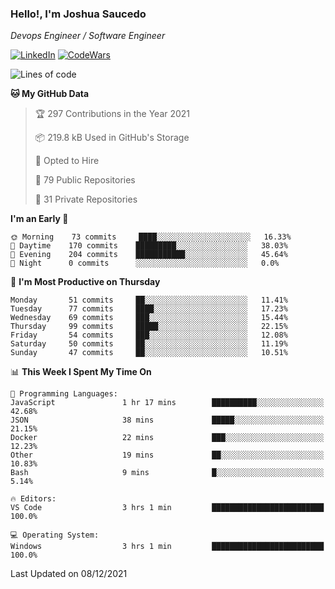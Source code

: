 ### Hello!, I'm Joshua Saucedo
*Devops Engineer / Software Engineer*  

[![LinkedIn](https://img.shields.io/badge/LinkedIn-0073b1?logo=linkedin&style=flat-square&logoColor=white)](https://www.linkedin.com/in/joshua-nathanael-saucedo-uriarte-bb0336169/)
[![CodeWars](https://www.codewars.com/users/joshuansu0897/badges/micro)](https://www.codewars.com/users/joshuansu0897)

<!--START_SECTION:waka-->
![Lines of code](https://img.shields.io/badge/From%20Hello%20World%20I%27ve%20Written-2%20Million%20lines%20of%20code-blue)

**🐱 My GitHub Data** 

> 🏆 297 Contributions in the Year 2021
 > 
> 📦 219.8 kB Used in GitHub's Storage 
 > 
> 💼 Opted to Hire
 > 
> 📜 79 Public Repositories 
 > 
> 🔑 31 Private Repositories  
 > 
**I'm an Early 🐤** 

```text
🌞 Morning    73 commits     ████░░░░░░░░░░░░░░░░░░░░░   16.33% 
🌆 Daytime    170 commits    █████████░░░░░░░░░░░░░░░░   38.03% 
🌃 Evening    204 commits    ███████████░░░░░░░░░░░░░░   45.64% 
🌙 Night      0 commits      ░░░░░░░░░░░░░░░░░░░░░░░░░   0.0%

```
📅 **I'm Most Productive on Thursday** 

```text
Monday       51 commits     ██░░░░░░░░░░░░░░░░░░░░░░░   11.41% 
Tuesday      77 commits     ████░░░░░░░░░░░░░░░░░░░░░   17.23% 
Wednesday    69 commits     ███░░░░░░░░░░░░░░░░░░░░░░   15.44% 
Thursday     99 commits     █████░░░░░░░░░░░░░░░░░░░░   22.15% 
Friday       54 commits     ███░░░░░░░░░░░░░░░░░░░░░░   12.08% 
Saturday     50 commits     ██░░░░░░░░░░░░░░░░░░░░░░░   11.19% 
Sunday       47 commits     ██░░░░░░░░░░░░░░░░░░░░░░░   10.51%

```


📊 **This Week I Spent My Time On** 

```text
💬 Programming Languages: 
JavaScript               1 hr 17 mins        ██████████░░░░░░░░░░░░░░░   42.68% 
JSON                     38 mins             █████░░░░░░░░░░░░░░░░░░░░   21.15% 
Docker                   22 mins             ███░░░░░░░░░░░░░░░░░░░░░░   12.23% 
Other                    19 mins             ██░░░░░░░░░░░░░░░░░░░░░░░   10.83% 
Bash                     9 mins              █░░░░░░░░░░░░░░░░░░░░░░░░   5.14%

🔥 Editors: 
VS Code                  3 hrs 1 min         █████████████████████████   100.0%

💻 Operating System: 
Windows                  3 hrs 1 min         █████████████████████████   100.0%

```


 Last Updated on 08/12/2021
<!--END_SECTION:waka-->
